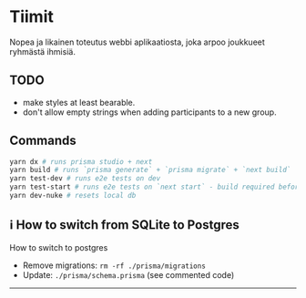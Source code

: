 # Tiimit

Nopea ja likainen toteutus webbi aplikaatiosta, joka arpoo joukkueet ryhmästä ihmisiä.

## TODO
- make styles at least bearable.
- don't allow empty strings when adding participants to a new group.

## Commands

```bash
yarn dx # runs prisma studio + next
yarn build # runs `prisma generate` + `prisma migrate` + `next build`
yarn test-dev # runs e2e tests on dev
yarn test-start # runs e2e tests on `next start` - build required before
yarn dev-nuke # resets local db
```

## ℹ️ How to switch from SQLite to Postgres

How to switch to postgres

- Remove migrations: `rm -rf ./prisma/migrations`
- Update: `./prisma/schema.prisma` (see commented code)

---
